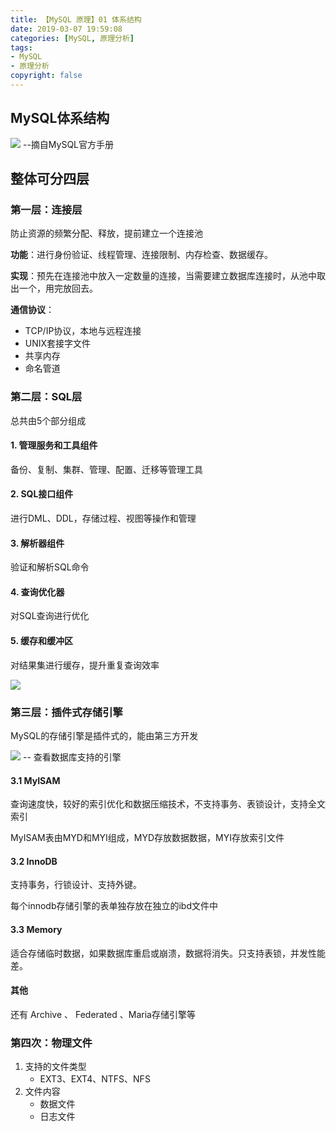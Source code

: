 ```yaml
---
title: 【MySQL 原理】01 体系结构
date: 2019-03-07 19:59:08
categories: [MySQL, 原理分析]
tags:
- MySQL
- 原理分析
copyright: false
---
```


## MySQL体系结构

![](/images/15519597195054.jpg)
--摘自MySQL官方手册

<!--more-->

## 整体可分四层

### 第一层：连接层
防止资源的频繁分配、释放，提前建立一个连接池

**功能**：进行身份验证、线程管理、连接限制、内存检查、数据缓存。

**实现**：预先在连接池中放入一定数量的连接，当需要建立数据库连接时，从池中取出一个，用完放回去。

**通信协议**：

- TCP/IP协议，本地与远程连接
- UNIX套接字文件
- 共享内存
- 命名管道

### 第二层：SQL层
总共由5个部分组成

#### 1. 管理服务和工具组件
备份、复制、集群、管理、配置、迁移等管理工具

#### 2. SQL接口组件
进行DML、DDL，存储过程、视图等操作和管理

#### 3. 解析器组件
验证和解析SQL命令

#### 4. 查询优化器
对SQL查询进行优化

#### 5. 缓存和缓冲区
对结果集进行缓存，提升重复查询效率

![](/images/15519616935338.jpg)


### 第三层：插件式存储引擎

MySQL的存储引擎是插件式的，能由第三方开发

![](/images/15519618366226.jpg)
-- 查看数据库支持的引擎

#### 3.1 MyISAM
查询速度快，较好的索引优化和数据压缩技术，不支持事务、表锁设计，支持全文索引

MyISAM表由MYD和MYI组成，MYD存放数据数据，MYI存放索引文件

#### 3.2 InnoDB
支持事务，行锁设计、支持外键。

每个innodb存储引擎的表单独存放在独立的ibd文件中

#### 3.3 Memory
适合存储临时数据，如果数据库重启或崩溃，数据将消失。只支持表锁，并发性能差。

#### 其他
还有 Archive 、 Federated 、Maria存储引擎等

### 第四次：物理文件

1. 支持的文件类型
    - EXT3、EXT4、NTFS、NFS 
2. 文件内容
    - 数据文件
    - 日志文件 






